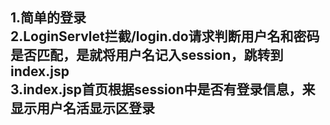 <h2>
1.简单的登录
  <br>
2.LoginServlet拦截/login.do请求判断用户名和密码是否匹配，是就将用户名记入session，跳转到index.jsp
  <br>
3.index.jsp首页根据session中是否有登录信息，来显示用户名活显示区登录</h2>
